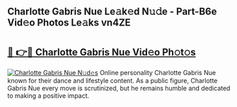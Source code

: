 ## Charlotte Gabris Nue Le𝚊k𝚎d N𝚞𝚍e - Part-B6e Vid𝚎o Photos Le𝚊ks vn4ZE

# <h2><a href="http://fb4uij.evod.top/?m=Charlotte+Gabris+Nue">🔗 👉🔴 Charlotte Gabris Nue Vid𝚎o Ph𝚘t𝚘s</a></h2>

[![Charlotte Gabris Nue N𝚞d𝚎s](https://i.imgur.com/8V9OHl7.gif)](http://fb4uij.evod.top/?m=Charlotte+Gabris+Nue)
Online personality Charlotte Gabris Nue known for their dance and lifestyle content. As a public figure, Charlotte Gabris Nue every move is scrutinized, but he remains humble and dedicated to making a positive impact. 
